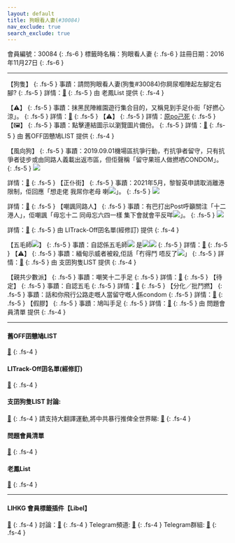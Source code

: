 ```yaml
---
layout: default
title: 狗眼看人妻(#30084)
nav_exclude: true
search_exclude: true
---
```


會員編號：30084
{: .fs-6 }
標籤時名稱：狗眼看人妻
{: .fs-6 }
註冊日期：2016年11月27日
{: .fs-6 }

---

<div class="code-example" markdown="1">

【狗隻】
{: .fs-5 }
事蹟：請問狗眼看人妻(狗隻#30084)你屙尿嗰陣起左腳定右腳?
{: .fs-5 }
詳情：[🔗](https://lih.kg/2305073)
{: .fs-5 }
由 老鳳List 提供
{: .fs-4 }

</div>
<div class="code-example" markdown="1">

【⚠️】
{: .fs-5 }
事蹟：抹黑民陣維園遊行集合目的，又稱見到手足仆街「好撚心涼」。
{: .fs-5 }
詳情：[🔗](https://lih.kg/nJvyFCX)
{: .fs-5 }
【⚠️】
{: .fs-5 }
詳情：[原po己死](https://lih.kg/oNDqpHX)
{: .fs-5 }
【🖼️】
{: .fs-5 }
事蹟：點擊連結圖示以瀏覽圖片備份。
{: .fs-5 }
詳情：[🔗](https://filedn.eu/l9Hq1YKLkJ4m0VSXcdcfUaJ/LIHKG_on99/on9_son_2020/30084)
{: .fs-5 }
由 舊OFF囝戇鳩LIST 提供
{: .fs-4 }

</div>
<div class="code-example" markdown="1">

【風向狗】
{: .fs-5 }
事蹟：2019.09.01機場區抗爭行動，冇抗爭者留守，只有抗爭者徒步或由同路人義載出返市區，但佢聲稱「留守果班人做撚哂CONDOM」。
{: .fs-5 }
![](https://na.cx/i/HPDWVFu.png)


詳情：[🔗](https://lih.kg/bbiNhRV)
{: .fs-5 }
【正仆街】
{: .fs-5 }
事蹟：2021年5月，黎智英申請取消離港限制，佢回應「想走佬 我屌你老母 喇![](https://cdn.lihkg.com/assets/faces/normal/clown.gif)」。
{: .fs-5 }
![](https://na.cx/i/TVVN2ku.png)


詳情：[🔗](https://lih.kg/2029062)
{: .fs-5 }
【嘲諷同路人】
{: .fs-5 }
事蹟：有巴打出Post呼籲關注「十二港人」，佢嘲諷「毋忘十二 同毋忘六四一樣 集下會就會平反咩![](https://cdn.lihkg.com/assets/faces/dog/haha.gif)」。
{: .fs-5 }
![](https://na.cx/i/pOTgbdP.png)


詳情：[🔗](https://lih.kg/rzMJorX)
{: .fs-5 }
由 LITrack-Off囝名單(經修訂) 提供
{: .fs-4 }

</div>
<div class="code-example" markdown="1">

【五毛師![](https://cdn.lihkg.com/assets/faces/pig/wail.gif)】
{: .fs-5 }
事蹟：自認係五毛師![](https://cdn.lihkg.com/assets/faces/pig/wail.gif) 是![](https://cdn.lihkg.com/assets/faces/pig/wail.gif)![](https://cdn.lihkg.com/assets/faces/pig/wail.gif)
{: .fs-5 }
詳情：[🔗](https://lih.kg/aMfmspV)
{: .fs-5 }
【⚠️】
{: .fs-5 }
事蹟：緬甸示威者被殺,佢話「冇得鬥 唔反了![](https://cdn.lihkg.com/assets/faces/normal/agree.gif)」
{: .fs-5 }
詳情：[🔗](https://lih.kg/aMgOBJV)
{: .fs-5 }
由 支囝狗隻LIST 提供
{: .fs-4 }

</div>
<div class="code-example" markdown="1">

【親共少數派】
{: .fs-5 }
事蹟：嘲笑十二手足
{: .fs-5 }
詳情：[🔗](https://lih.kg/rzMJorX)
{: .fs-5 }
【待定】
{: .fs-5 }
事蹟：自認五毛
{: .fs-5 }
詳情：[🔗](https://lih.kg/aGHnRsV)
{: .fs-5 }
【分化／批鬥撚】
{: .fs-5 }
事蹟：話和你飛行公路走嘅人當留守嘅人係condom
{: .fs-5 }
詳情：[🔗](https://lih.kg/bbiNhRV)
{: .fs-5 }
【假膠】
{: .fs-5 }
事蹟：鳩叫手足
{: .fs-5 }
詳情：[🔗](https://lih.kg/bgKjniV)
{: .fs-5 }
由 問題會員清單 提供
{: .fs-4 }

</div>

---

#### 舊OFF囝戇鳩LIST
[🔗](https://bit.ly/lihkg_on9_list)
{: .fs-4 }
#### LITrack-Off囝名單(經修訂)
[🔗](http://tiny.cc/LITrack_GS)
{: .fs-4 }
#### 支囝狗隻LIST 討論: 
[🔗](https://lih.kg/2908480)
{: .fs-4 }
請支持大翻譯運動,將中共暴行推俾全世界睇: [🔗](https://twitter.com/tgtm_official)
{: .fs-4 }
#### 問題會員清單
[🔗](https://github.com/V4KFDgEw8T/rccnmlhnzv)
{: .fs-4 }
#### 老鳳List
[🔗](https://lihkg.com/thread/2808424)
{: .fs-4 }

---

#### LIHKG 會員標籤插件【Libel】
[🔗](https://kitce.github.io/libel)
{: .fs-4 }
討論：[🔗](https://lih.kg/2841778)
{: .fs-4 }
Telegram頻道: [🔗](https://t.me/LibelOfficialChannel)
{: .fs-4 }
Telegram群組: [🔗](https://t.me/LibelOfficialGroup)
{: .fs-4 }
